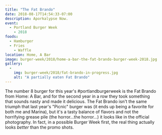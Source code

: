 ```yaml
---
title: "The Fat Brando"
date: 2018-08-17T14:54:33-07:00
description: Aporkalypse Now.
event: 
  - Portland Burger Week
    - 2018
foods:
  - Hamburger
  - Fries
    - Waffle
location: Home, A Bar
image: burger-week/2018/home-a-bar-the-fat-brando-burger-week-2018.jpg
gallery:
  -
    img: burger-week/2018/fat-brando-in-progress.jpg
    alt: "A partially eaten Fat Brando"
---
```

The number 8 burger for this year's #portlandburgerweek is the Fat Brando from Home: A Bar, and for the second year in a row they took something that sounds nasty and made it delicious. The Fat Brando isn't the same triumph that last year's "Picnic" burger was (it ends up being a favorite for both me and Marina), but it's a tasty balance of flavors and not the horrifying grease pile (the horror...the horror...) it looks like in the official photography. In fact, in a possible Burger Week first, the real thing actually looks *better* than the promo shots.